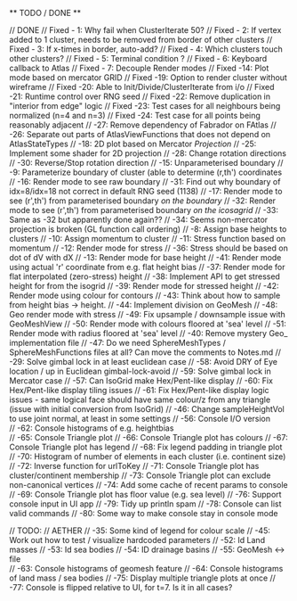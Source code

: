 ﻿** TODO / DONE **

  // DONE 
  // Fixed - 1: Why fail when ClusterIterate 50?
  // Fixed - 2: If vertex added to 1 cluster, needs to be removed from border of other clusters
  // Fixed - 3: If x-times in border, auto-add?
  // Fixed - 4: Which clusters touch other clusters?
  // Fixed - 5: Terminal condition ?
  // Fixed - 6: Keyboard callback to Atlas
  // Fixed - 7: Decouple Render modes
  // Fixed -14: Plot mode based on mercator GRID 
  // Fixed -19: Option to render cluster without wireframe 
  // Fixed -20: Able to Init/Divide/ClusterIterate from i/o
  // Fixed -21: Runtime control over RNG seed
  // Fixed -22: Remove duplication in "interior from edge" logic
  // Fixed -23: Test cases for all neighbours being normalized (n=4 and n=3)
  // Fixed -24: Test case for all points being reasonably adjacent
  //	   -27: Remove dependency of Fabrador on FAtlas
  //       -26: Separate out parts of AtlasViewFunctions that does not depend on AtlasStateTypes
  //       -18: 2D plot based on Mercator *Projection*
  //       -25: Implement some shader for 2D projection
  //       -28: Change rotation directions
  //       -30: Reverse/Stop rotation direction
  //       -15: Unparameterised boundary
  //       -9:  Parameterize boundary of cluster (able to determine (r,th') coordinates
  //       -16: Render mode to see raw boundary
  //       -31: Find out why boundary of idx=8/idx=18 not correct in default RNG seed (1138)
  //       -17: Render mode to see (r',th') from parameterised boundary *on the boundary*
  //       -32: Render mode to see (r',th') from parameterised boundary *on the icosagrid*
  //       -33: Same as -32 but apparently done again??
  //       -34: Seems non-mercator projection is broken (GL function call ordering)
  //       -8:  Assign base heights to clusters
  //       -10: Assign momentum to cluster
  //       -11: Stress function based on momentum
  //       -12: Render mode for stress
  //       -36: Stress should be based on dot of dV with dX
  //       -13: Render mode for base height
  //       -41: Render mode using actual 'r' coordinate from e.g. flat height bias
  //       -37: Render mode for flat interpolated (zero-stress) height
  //       -38: Implement API to get stressed height for from the isogrid
  //       -39: Render mode for stressed height
  //       -42: Render mode using colour for contours
  //       -43: Think about how to sample from height bias -> height.
  //       -44: Implement division on GeoMesh
  //       -48: Geo render mode with stress
  //       -49: Fix upsample / downsample issue with GeoMeshView
  //       -50: Render mode with colours floored at 'sea' level
  //       -51: Render mode with radius floored at 'sea' level
  //       -40: Remove mystery Geo_ implementation file
  //       -47: Do we need SphereMeshTypes / SphereMeshFunctions files at all? Can move the comments to Notes.md
  //       -29: Solve gimbal lock in at least euclidean case
  //       -58: Avoid DRY of Eye location / up in Euclidean gimbal-lock-avoid
  //       -59: Solve gimbal lock in Mercator case
  //       -57: Can IsoGrid make Hex/Pent-like display
  //       -60: Fix Hex/Pent-like display tiling issues
  //       -61: Fix Hex/Pent-like display logic issues - same logical face should have same colour/z from any triangle (issue with initial conversion from IsoGrid)
  //       -46: Change sampleHeightVol to use joint normal, at least in some settings
  //       -56: Console I/O version  
  //       -62: Console histograms of e.g. heightbias     
  //       -65: Console Triangle plot
  //       -66: Console Triangle plot has colours
  //       -67: Console Triangle plot has legend
  //       -68: Fix legend padding in triangle plot
  //       -70: Histogram of number of elements in each cluster (i.e. continent size)
  //       -72: Inverse function for urlToKey
  //       -71: Console Triangle plot has cluster/continent membership
  //       -73: Console Triangle plot can exclude non-canonical vertices
  //       -74: Add some cache of recent params to console
  // 	   -69: Console Triangle plot has floor value (e.g. sea level) 
  //       -76: Support console input in UI app
  //	   -79: Tidy up println spam
  //       -78: Console can list valid commands
  //       -80: Some way to make console stay in console mode


  // TODO:
  // AETHER
  //       -35: Some kind of legend for colour scale
  //       -45: Work out how to test / visualize hardcoded parameters
  //       -52: Id Land masses
  //       -53: Id sea bodies
  //       -54: ID drainage basins
  //       -55: GeoMesh <-> file            
  //       -63: Console histograms of geomesh feature
  //       -64: Console histograms of land mass / sea bodies
  //       -75: Display multiple triangle plots at once
  //       -77: Console is flipped relative to UI, for t=7. Is it in all cases?